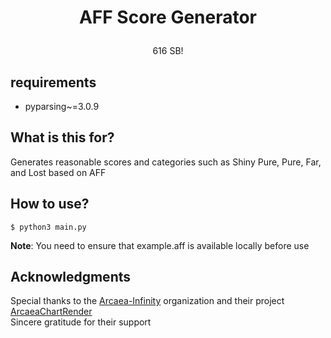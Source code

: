 # <p align="center">AFF Score Generator</p>
<p align="center">616 SB!</p>

## requirements
 - pyparsing~=3.0.9

## What is this for?
Generates reasonable scores and categories such as Shiny Pure, Pure, Far, and Lost based on AFF  

## How to use?
```base
$ python3 main.py
```
**Note**: You need to ensure that example.aff is available locally before use  

## Acknowledgments
Special thanks to the [Arcaea-Infinity](https://github.com/Arcaea-Infinity) organization and their project [ArcaeaChartRender](https://github.com/Arcaea-Infinity/ArcaeaChartRender)  
Sincere gratitude for their support  